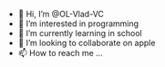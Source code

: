 - 👋 Hi, I’m @OL-Vlad-VC
- 👀 I’m interested in programming
- 🌱 I’m currently learning in school
- 💞️ I’m looking to collaborate on apple
- 📫 How to reach me ...

<!---
OL-Vlad-VC/OL-Vlad-VC is a ✨ special ✨ repository because its `README.md` (this file) appears on your GitHub profile.
You can click the Preview link to take a look at your changes.
--->
